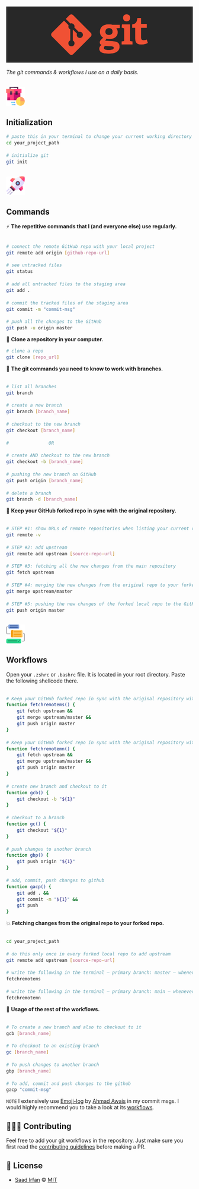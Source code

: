 ![git-commands-workflows](images/cover.jpg)

*The git commands & workflows I use on a daily basis.*

<br />

<img src="./images/suitcase.png" width="10%" />

## Initialization

```sh
# paste this in your terminal to change your current working directory to the project directory
cd your_project_path

# initialize git
git init
```

<br />

<img src="./images/rocket.png" width="10%" />

## Commands

⚡️ **The repetitive commands that I (and everyone else) use regularly.**

```sh

# connect the remote GitHub repo with your local project
git remote add origin [github-repo-url]

# see untracked files
git status

# add all untracked files to the staging area
git add .

# commit the tracked files of the staging area
git commit -m "commit-msg"

# push all the changes to the GitHub
git push -u origin master

```

🎩 **Clone a repository in your computer.**

```sh
# clone a repo
git clone [repo_url]
```

🌲 **The git commands you need to know to work with branches.**

```sh

# list all branches
git branch

# create a new branch
git branch [branch_name]

# checkout to the new branch
git checkout [branch_name]

# 				OR

# create AND checkout to the new branch
git checkout -b [branch_name]

# pushing the new branch on GitHub
git push origin [branch_name]

# delete a branch
git branch -d [branch_name]

```

🎯 **Keep your GitHub forked repo in sync with the original repository.**

```sh

# STEP #1: show URLs of remote repositories when listing your current remote connections
git remote -v

# STEP #2: add upstream
git remote add upstream [source-repo-url]

# STEP #3: fetching all the new changes from the main repository
git fetch upstream

# STEP #4: merging the new changes from the original repo to your forked local repo
git merge upstream/master

# STEP #5: pushing the new changes of the forked local repo to the GitHub
git push origin master

```

<br/>

<img src="./images/workflow.png" width="10%" />

## Workflows

Open your `.zshrc` or `.bashrc` file. It is located in your root directory. Paste the following shellcode there.

```sh

# Keep your GitHub forked repo in sync with the original repository with master as the primary branch
function fetchremotems() {
	git fetch upstream &&
	git merge upstream/master &&
	git push origin master
}

# Keep your GitHub forked repo in sync with the original repository with master as the primary branch
function fetchremotemn() {
	git fetch upstream &&
	git merge upstream/master &&
	git push origin master
}

# create new branch and checkout to it
function gcb() {
	git checkout -b "${1}"
}

# checkout to a branch
function gc() {
	git checkout "${1}"
}

# push changes to another branch
function gbp() {
	git push origin "${1}"
}

# add, commit, push changes to github
function gacp() {
	git add . &&
	git commit -m "${1}" &&
	git push
}

```

💥 **Fetching changes from the original repo to your forked repo.**

```sh

cd your_project_path

# do this only once in every forked local repo to add upstream
git remote add upstream [source-repo-url]

# write the following in the terminal – primary branch: master – whenever you need to fetch the changes
fetchremotems

# write the following in the terminal – primary branch: main – whenever you need to fetch the changes
fetchremotemn

```

🎲 **Usage of the rest of the workflows.**

```sh

# To create a new branch and also to checkout to it
gcb [branch_name]

# To checkout to an existing branch
gc [branch_name]

# To push changes to another branch
gbp [branch_name]

# To add, commit and push changes to the github
gacp "commit-msg"

```

` NOTE ` I extensively use [Emoji-log](https://github.com/ahmadawais/emoji-log) by [Ahmad Awais](http://github.com/ahmadawais) in my commit msgs. I would highly recommend you to take a look at its [workflows](https://github.com/ahmadawais/emoji-log###THE%20WORKFLOW%20&%20MEANINGS).

## 👨🏻‍💻 Contributing

Feel free to add your git workflows in the repository. Just make sure you first read the [contributing guidelines](https://github.com/msaaddev/git-commands-workflows/blob/master/contributing.md) before making a PR.

## 🔑 License

- [Saad Irfan](https://github.com/msaaddev) © [MIT](https://github.com/msaaddev/git-commands-workflows/blob/master/LICENSE)
